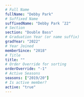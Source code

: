```yaml
---
# Full Name
fullName: "Debby Park"
# Suffixed Name
suffixedName: "Debby Park ’22"
# Section
section: "Double Bass"
# Graduation Year (or name suffix)
gradYear: "2022"
# Year Joined
memberSince: "2018"
# Title
title: ""
# Order Override for sorting
orderOverride: "-1"
# Active Seasons
seasons: ["2019/20"]
# Is active member?
active: "true"
---
```


